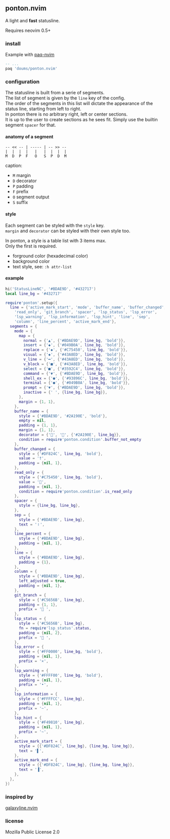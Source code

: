 ## ponton.nvim

A light and **fast** statusline.

Requires neovim 0.5+

### install

Example with [paq-nvim](https://github.com/savq/paq-nvim/)
```lua
-- ...
paq 'doums/ponton.nvim'
```

### configuration

The statusline is built from a serie of segments.\
The list of segment is given by the `line` key of the config.\
The order of the segments in this list will dictate the appearance of the status line, starting from left to right.\
In ponton there is no arbitrary right, left or center sections.\
It is up to the user to create sections as he sees fit. Simply use the builtin segment `spacer` for that.

#### anatomy of a segment
```
-- << -- | ----- | -- >> --
|  |  |  |   |   |  |  |  |
M  D  P  F   O   S  P  D  M
```
caption:
- `M` margin
- `D` decorator
- `P` padding
- `F` prefix
- `O` segment output
- `S` suffix

#### style
Each segment can be styled with the `style` key.\
`margin` and `decorator` can be styled with their own style too.

In ponton, a style is a table list with 3 items max.\
Only the first is required.
- forground color (hexadecimal color)
- background color
- text style, see: `:h attr-list`

#### example
```lua
hi('StatusLineNC', '#BDAE9D', '#432717')
local line_bg = '#432717'

require'ponton'.setup({
  line = {'active_mark_start', 'mode', 'buffer_name', 'buffer_changed',
    'read_only', 'git_branch', 'spacer', 'lsp_status', 'lsp_error',
    'lsp_warning', 'lsp_information', 'lsp_hint', 'line', 'sep',
    'column', 'line_percent', 'active_mark_end'},
  segments = {
    mode = {
      map = {
        normal = {'▲', {'#BDAE9D', line_bg, 'bold'}},
        insert = {'◆', {'#049B0A', line_bg, 'bold'}},
        replace = {'◆', {'#C75450', line_bg, 'bold'}},
        visual = {'◆', {'#43A8ED', line_bg, 'bold'}},
        v_line = {'━', {'#43A8ED', line_bg, 'bold'}},
        v_block = {'■', {'#43A8ED', line_bg, 'bold'}},
        select = {'■', {'#3592C4', line_bg, 'bold'}},
        command = {'▼', {'#BDAE9D', line_bg, 'bold'}},
        shell_ex = {'●', {'#93896C', line_bg, 'bold'}},
        terminal = {'●', {'#049B0A', line_bg, 'bold'}},
        prompt = {'▼', {'#BDAE9D', line_bg, 'bold'}},
        inactive = {' ', {line_bg, line_bg}},
      },
      margin = {1, 1},
    },
    buffer_name = {
      style = {'#BDAE9D', '#2A190E', 'bold'},
      empty = nil,
      padding = {1, 1},
      margin = {1, 1},
      decorator = {'', '', {'#2A190E', line_bg}},
      condition = require'ponton.condition'.buffer_not_empty
    },
    buffer_changed = {
      style = {'#DF824C', line_bg, 'bold'},
      value = '†',
      padding = {nil, 1},
    },
    read_only = {
      style = {'#C75450', line_bg, 'bold'},
      value = '',
      padding = {nil, 1},
      condition = require'ponton.condition'.is_read_only
    },
    spacer = {
      style = {line_bg, line_bg},
    },
    sep = {
      style = {'#BDAE9D', line_bg},
      text = '⏽',
    },
    line_percent = {
      style = {'#BDAE9D', line_bg},
      padding = {nil, 1},
    },
    line = {
      style = {'#BDAE9D', line_bg},
      padding = {1},
    },
    column = {
      style = {'#BDAE9D', line_bg},
      left_adjusted = true,
      padding = {nil, 1},
    },
    git_branch = {
      style = {'#C5656B', line_bg},
      padding = {1, 1},
      prefix = ' ',
    },
    lsp_status = {
      style = {'#C5656B', line_bg},
      fn = require'lsp_status'.status,
      padding = {nil, 2},
      prefix = '󰣪 ',
    },
    lsp_error = {
      style = {'#FF0000', line_bg, 'bold'},
      padding = {nil, 1},
      prefix = '×',
    },
    lsp_warning = {
      style = {'#FFFF00', line_bg, 'bold'},
      padding = {nil, 1},
      prefix = '•',
    },
    lsp_information = {
      style = {'#FFFFCC', line_bg},
      padding = {nil, 1},
      prefix = '~',
    },
    lsp_hint = {
      style = {'#F49810', line_bg},
      padding = {nil, 1},
      prefix = '~',
    },
    active_mark_start = {
      style = {{'#DF824C', line_bg}, {line_bg, line_bg}},
      text = '▌',
    },
    active_mark_end = {
      style = {{'#DF824C', line_bg}, {line_bg, line_bg}},
      text = '▐',
    },
  },
})
```

### inspired by
[galaxyline.nvim](https://github.com/glepnir/galaxyline.nvim)

### license
Mozilla Public License 2.0
